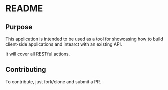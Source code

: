 # README

## Purpose
This application is intended to be used as a tool for showcasing how to build client-side applications and intearct with an existing API.

It will cover all RESTful actions.


## Contributing 

To contribute, just fork/clone and submit a PR.
